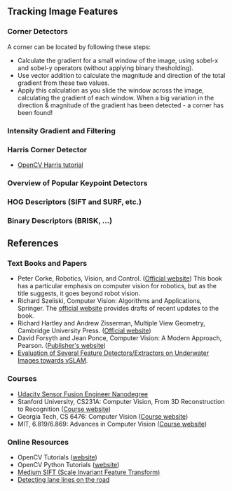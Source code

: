 ## Tracking Image Features

### Corner Detectors

A corner can be located by following these steps:

- Calculate the gradient for a small window of the image, using sobel-x and sobel-y operators (without applying binary thesholding).
- Use vector addition to calculate the magnitude and direction of the total gradient from these two values.
- Apply this calculation as you slide the window across the image, calculating the gradient of each window. When a big variation in the direction & magnitude of the gradient has been detected - a corner has been found!

### Intensity Gradient and Filtering

### Harris Corner Detector

- [OpenCV Harris tutorial](https://docs.opencv.org/4.5.3/dc/d0d/tutorial_py_features_harris.html)

### Overview of Popular Keypoint Detectors

### HOG Descriptors (SIFT and SURF, etc.)

### Binary Descriptors (BRISK, ...)


## References

### Text Books and Papers

- Peter Corke, Robotics, Vision, and Control. ([Official website](https://petercorke.com/books/robotics-vision-control-all-versions/)) 
  This book has a particular emphasis on computer vision for robotics, but as the title suggests, it goes beyond robot vision.
- Richard Szeliski, Computer Vision: Algorithms and Applications, Springer. The [official website](https://szeliski.org/Book/) provides drafts of recent updates to the book.
- Richard Hartley and Andrew Zisserman, Multiple View Geometry,  Cambridge University Press. ([Official website](https://www.robots.ox.ac.uk/~vgg/hzbook/))
- David Forsyth and Jean Ponce, Computer Vision: A Modern Approach, Pearson. ([Publisher's website](https://www.pearson.com/us/higher-education/program/Forsyth-Computer-Vision-A-Modern-Approach-2nd-Edition/PGM111082.html))
- [Evaluation of Several Feature Detectors/Extractors on Underwater Images towards vSLAM](https://www.mdpi.com/1424-8220/20/15/4343).

### Courses

- [Udacity Sensor Fusion Engineer Nanodegree](https://www.udacity.com/course/sensor-fusion-engineer-nanodegree--nd313)
- Stanford University, CS231A: Computer Vision, From 3D Reconstruction to Recognition ([Course website](https://web.stanford.edu/class/cs231a/))
- Georgia Tech, CS 6476: Computer Vision ([Course website](https://www.cc.gatech.edu/~hays/compvision/))
- MIT, 6.819/6.869: Advances in Computer Vision ([Course website](http://6.869.csail.mit.edu/sp21/))

### Online Resources

- OpenCV Tutorials ([website](https://docs.opencv.org/master/d9/df8/tutorial_root.html))
- OpenCV Python Tutorials ([website](https://docs.opencv.org/4.5.2/d6/d00/tutorial_py_root.html))
- [Medium SIFT (Scale Invariant Feature Transform)](https://towardsdatascience.com/sift-scale-invariant-feature-transform-c7233dc60f37)
- [Detecting lane lines on the road](https://towardsdatascience.com/teaching-cars-to-see-advanced-lane-detection-using-computer-vision-87a01de0424f)

